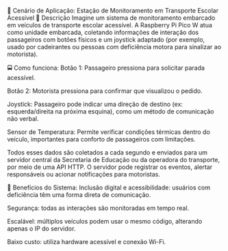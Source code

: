 🎯 Cenário de Aplicação: Estação de Monitoramento em Transporte Escolar Acessível
📘 Descrição
Imagine um sistema de monitoramento embarcado em veículos de transporte escolar acessível. A Raspberry Pi Pico W atua como unidade embarcada, coletando informações de interação dos passageiros com botões físicos e um joystick adaptado (por exemplo, usado por cadeirantes ou pessoas com deficiência motora para sinalizar ao motorista).

🚍 Como funciona:
Botão 1: Passageiro pressiona para solicitar parada acessível.

Botão 2: Motorista pressiona para confirmar que visualizou o pedido.

Joystick: Passageiro pode indicar uma direção de destino (ex: esquerda/direita na próxima esquina), como um método de comunicação não verbal.

Sensor de Temperatura: Permite verificar condições térmicas dentro do veículo, importantes para conforto de passageiros com limitações.

Todos esses dados são coletados a cada segundo e enviados para um servidor central da Secretaria de Educação ou da operadora do transporte, por meio de uma API HTTP. O servidor pode registrar os eventos, alertar responsáveis ou acionar notificações para motoristas.

🧩 Benefícios do Sistema:
Inclusão digital e acessibilidade: usuários com deficiência têm uma forma direta de comunicação.

Segurança: todas as interações são monitoradas em tempo real.

Escalável: múltiplos veículos podem usar o mesmo código, alterando apenas o IP do servidor.

Baixo custo: utiliza hardware acessível e conexão Wi-Fi.
